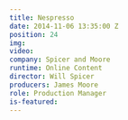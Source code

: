 ```yaml
---
title: Nespresso
date: 2014-11-06 13:35:00 Z
position: 24
img: 
video: 
company: Spicer and Moore
runtime: Online Content
director: Will Spicer
producers: James Moore
role: Production Manager
is-featured: 
---
```


